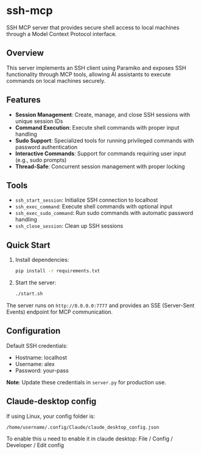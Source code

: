 # ssh-mcp

SSH MCP server that provides secure shell access to local machines through a Model Context Protocol interface.

## Overview

This server implements an SSH client using Paramiko and exposes SSH functionality through MCP tools, allowing AI assistants to execute commands on local machines securely.

## Features

- **Session Management**: Create, manage, and close SSH sessions with unique session IDs
- **Command Execution**: Execute shell commands with proper input handling
- **Sudo Support**: Specialized tools for running privileged commands with password authentication
- **Interactive Commands**: Support for commands requiring user input (e.g., sudo prompts)
- **Thread-Safe**: Concurrent session management with proper locking

## Tools

- `ssh_start_session`: Initialize SSH connection to localhost
- `ssh_exec_command`: Execute shell commands with optional input
- `ssh_exec_sudo_command`: Run sudo commands with automatic password handling
- `ssh_close_session`: Clean up SSH sessions

## Quick Start

1. Install dependencies:
   ```bash
   pip install -r requirements.txt
   ```

2. Start the server:
   ```bash
   ./start.sh
   ```

The server runs on `http://0.0.0.0:7777` and provides an SSE (Server-Sent Events) endpoint for MCP communication.

## Configuration

Default SSH credentials:
- Hostname: localhost
- Username: alex
- Password: your-pass

**Note**: Update these credentials in `server.py` for production use.

## Claude-desktop config
If using Linux, your config folder is:
```
/home/username/.config/Claude/claude_desktop_config.json
```
To enable this u need to enable it in claude desktop: File / Config / Developer / Edit config